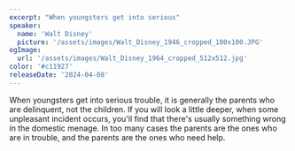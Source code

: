 ```yaml
---
excerpt: "When youngsters get into serious"
speaker:
  name: 'Walt Disney'
  picture: '/assets/images/Walt_Disney_1946_cropped_100x100.JPG'
ogImage:
  url: '/assets/images/Walt_Disney_1964_cropped_512x512.jpg'
color: '#c11927'
releaseDate: '2024-04-08'
---
```

When youngsters get into serious trouble, it is generally the parents who are delinquent, not the children. If you will look a little deeper, when some unpleasant incident occurs, you'll find that there's usually something wrong in the domestic menage. In too many cases the parents are the ones who are in trouble, and the parents are the ones who need help.
